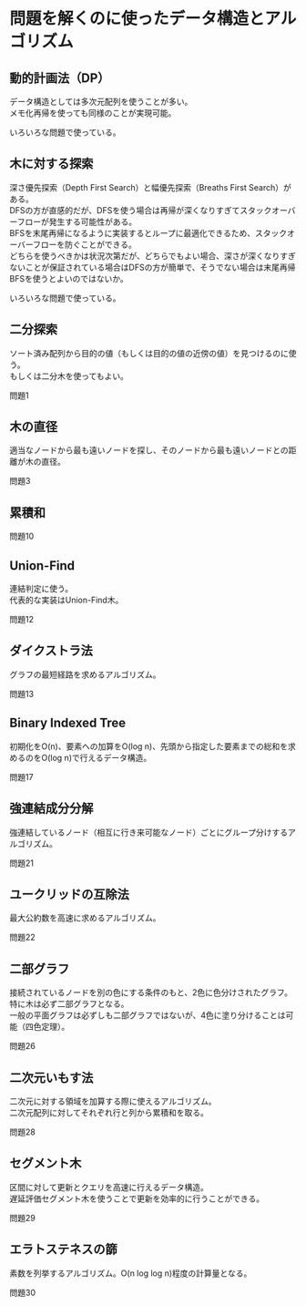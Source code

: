 # 問題を解くのに使ったデータ構造とアルゴリズム

## 動的計画法（DP）

データ構造としては多次元配列を使うことが多い。  
メモ化再帰を使っても同様のことが実現可能。

いろいろな問題で使っている。

## 木に対する探索

深さ優先探索（Depth First Search）と幅優先探索（Breaths First Search）がある。  
DFSの方が直感的だが、DFSを使う場合は再帰が深くなりすぎてスタックオーバーフローが発生する可能性がある。  
BFSを末尾再帰になるように実装するとループに最適化できるため、スタックオーバーフローを防ぐことができる。  
どちらを使うべきかは状況次第だが、どちらでもよい場合、深さが深くなりすぎないことが保証されている場合はDFSの方が簡単で、そうでない場合は末尾再帰BFSを使うとよいのではないか。

いろいろな問題で使っている。

## 二分探索

ソート済み配列から目的の値（もしくは目的の値の近傍の値）を見つけるのに使う。  
もしくは二分木を使ってもよい。

問題1

## 木の直径

適当なノードから最も遠いノードを探し、そのノードから最も遠いノードとの距離が木の直径。

問題3

## 累積和

問題10

## Union-Find

連結判定に使う。  
代表的な実装はUnion-Find木。

問題12

## ダイクストラ法

グラフの最短経路を求めるアルゴリズム。

問題13

## Binary Indexed Tree

初期化をO(n)、要素への加算をO(log n)、先頭から指定した要素までの総和を求めるのをO(log n)で行えるデータ構造。

問題17

## 強連結成分分解

強連結しているノード（相互に行き来可能なノード）ごとにグループ分けするアルゴリズム。

問題21

## ユークリッドの互除法

最大公約数を高速に求めるアルゴリズム。

問題22

## 二部グラフ

接続されているノードを別の色にする条件のもと、2色に色分けされたグラフ。  
特に木は必ず二部グラフとなる。  
一般の平面グラフは必ずしも二部グラフではないが、4色に塗り分けることは可能（四色定理）。

問題26

## 二次元いもす法

二次元に対する領域を加算する際に使えるアルゴリズム。  
二次元配列に対してそれぞれ行と列から累積和を取る。

問題28

## セグメント木

区間に対して更新とクエリを高速に行えるデータ構造。  
遅延評価セグメント木を使うことで更新を効率的に行うことができる。

問題29

## エラトステネスの篩

素数を列挙するアルゴリズム。O(n log log n)程度の計算量となる。

問題30

